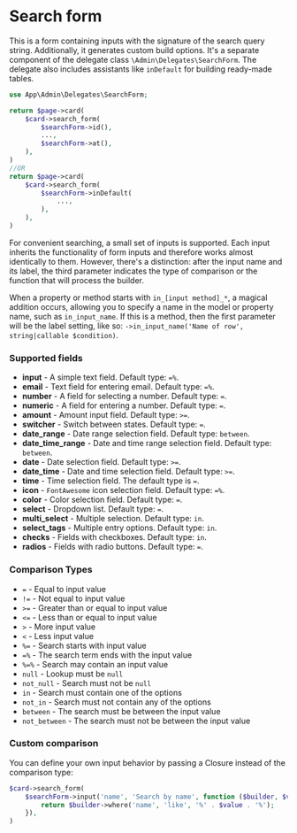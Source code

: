# Search form

This is a form containing inputs with the signature of the search query string. Additionally, it generates custom build options. It's a separate component of the delegate class `\Admin\Delegates\SearchForm`. The delegate also includes assistants like `inDefault` for building ready-made tables.
```php
use App\Admin\Delegates\SearchForm;

return $page->card(
	$card->search_form(
		$searchForm->id(),
		...,
		$searchForm->at(),
	),
)
//OR
return $page->card(
	$card->search_form(
		$searchForm->inDefault(
			...,
		),
	),
)
```
For convenient searching, a small set of inputs is supported. Each input inherits the functionality of form inputs and therefore works almost identically to them. However, there's a distinction: after the input name and its label, the third parameter indicates the type of comparison or the function that will process the builder.

When a property or method starts with `in_[input method]_*`, a magical addition occurs, allowing you to specify a name in the model or property name, such as `in_input_name`. If this is a method, then the first parameter will be the label setting, like so: `->in_input_name('Name of row', string|callable $condition)`.

### Supported fields

- **input** - A simple text field. Default type: `=%`.
- **email** - Text field for entering email. Default type: `=%`.
- **number** - A field for selecting a number. Default type: `=`.
- **numeric** - A field for entering a number. Default type: `=`.
- **amount** - Amount input field. Default type: `>=`.
- **switcher** - Switch between states. Default type: `=`.
- **date_range** - Date range selection field. Default type: `between`.
- **date_time_range** - Date and time range selection field. Default type: `between`.
- **date** - Date selection field. Default type: `>=`.
- **date_time** - Date and time selection field. Default type: `>=`.
- **time** - Time selection field. The default type is `=`.
- **icon** - `FontAwesome` icon selection field. Default type: `=%`.
- **color** - Color selection field. Default type: `=`.
- **select** - Dropdown list. Default type: `=`.
- **multi_select** - Multiple selection. Default type: `in`.
- **select_tags** - Multiple entry options. Default type: `in`.
- **checks** - Fields with checkboxes. Default type: `in`.
- **radios** - Fields with radio buttons. Default type: `=`.

### Comparison Types

- `=` - Equal to input value
- `!=` - Not equal to input value
- `>=` - Greater than or equal to input value
- `<=` - Less than or equal to input value
- `>` - More input value
- `<` - Less input value
- `%=` - Search starts with input value
- `=%` - The search term ends with the input value
- `%=%` - Search may contain an input value
- `null` - Lookup must be `null`
- `not_null` - Search must not be `null`
- `in` - Search must contain one of the options
- `not_in` - Search must not contain any of the options
- `between` - The search must be between the input value
- `not_between` - The search must not be between the input value

### Custom comparison
You can define your own input behavior by passing a Closure instead of the comparison type:
```php
$card->search_form(
	$searchForm->input('name', 'Search by name', function ($builder, $value, $key) {
		return $builder->where('name', 'like', '%' . $value . '%');
	}),
)
```
